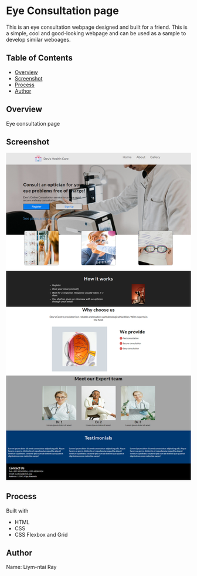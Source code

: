 # Eye Consultation page

This is an eye consultation webpage designed and built for a friend. This is a simple, cool and good-looking webpage and can be used as a sample to develop similar weboages.

## Table of Contents
- [Overview](#overview)
- [Screenshot](#screenshot)
- [Process](#process)
- [Author](#author)

## Overview
Eye consultation page 

## Screenshot
![](screencapture-eye-consultation.png)

## Process
Built with
- HTML
- CSS
- CSS Flexbox and Grid

## Author
Name: Liym-ntai Ray
